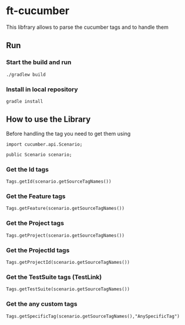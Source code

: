 # ft-cucumber

This libfrary allows to parse the cucumber tags and to handle them

## Run

### Start the build and run
```
./gradlew build
```

### Install in local repository
```
gradle install
```

## How to use the Library

Before handling the tag you need to get them using 
```
import cucumber.api.Scenario;
```
```
public Scenario scenario;

```

### Get the Id tags
```
Tags.getId(scenario.getSourceTagNames())
```

### Get the Feature tags
```
Tags.getFeature(scenario.getSourceTagNames())
```

### Get the Project tags
```
Tags.getProject(scenario.getSourceTagNames())
```

### Get the ProjectId tags
```
Tags.getProjectId(scenario.getSourceTagNames())
```

### Get the TestSuite tags (TestLink)
```
Tags.getTestSuite(scenario.getSourceTagNames())
```

### Get the any custom tags
```
Tags.getSpecificTag(scenario.getSourceTagNames(),"AnySpecificTag")
```